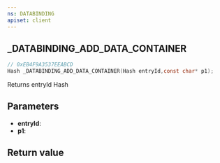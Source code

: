 ```yaml
---
ns: DATABINDING
apiset: client
---
```

## _DATABINDING_ADD_DATA_CONTAINER

```c
// 0xEB4F9A3537EEABCD
Hash _DATABINDING_ADD_DATA_CONTAINER(Hash entryId,const char* p1);
```

Returns entryId Hash

## Parameters
* **entryId**:
* **p1**:

## Return value